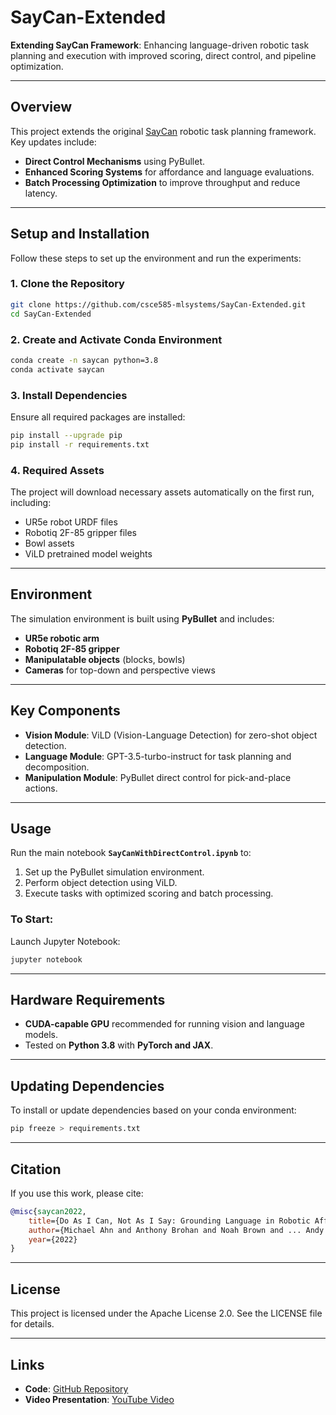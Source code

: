 
# SayCan-Extended

**Extending SayCan Framework**: Enhancing language-driven robotic task planning and execution with improved scoring, direct control, and pipeline optimization.

---

## Overview

This project extends the original [SayCan](https://say-can.github.io/) robotic task planning framework. Key updates include:
- **Direct Control Mechanisms** using PyBullet.  
- **Enhanced Scoring Systems** for affordance and language evaluations.  
- **Batch Processing Optimization** to improve throughput and reduce latency.

---

## Setup and Installation

Follow these steps to set up the environment and run the experiments:

### 1. Clone the Repository

```bash
git clone https://github.com/csce585-mlsystems/SayCan-Extended.git
cd SayCan-Extended
```

### 2. Create and Activate Conda Environment

```bash
conda create -n saycan python=3.8
conda activate saycan
```

### 3. Install Dependencies

Ensure all required packages are installed:

```bash
pip install --upgrade pip
pip install -r requirements.txt
```

### 4. Required Assets

The project will download necessary assets automatically on the first run, including:
- UR5e robot URDF files  
- Robotiq 2F-85 gripper files  
- Bowl assets  
- ViLD pretrained model weights  

---

## Environment

The simulation environment is built using **PyBullet** and includes:
- **UR5e robotic arm**
- **Robotiq 2F-85 gripper**
- **Manipulatable objects** (blocks, bowls)
- **Cameras** for top-down and perspective views

---

## Key Components

- **Vision Module**: ViLD (Vision-Language Detection) for zero-shot object detection.  
- **Language Module**: GPT-3.5-turbo-instruct for task planning and decomposition.  
- **Manipulation Module**: PyBullet direct control for pick-and-place actions.  

---

## Usage

Run the main notebook **`SayCanWithDirectControl.ipynb`** to:
1. Set up the PyBullet simulation environment.  
2. Perform object detection using ViLD.  
3. Execute tasks with optimized scoring and batch processing.  

### To Start:
Launch Jupyter Notebook:
```bash
jupyter notebook
```

---

## Hardware Requirements

- **CUDA-capable GPU** recommended for running vision and language models.  
- Tested on **Python 3.8** with **PyTorch and JAX**.  

---

## Updating Dependencies

To install or update dependencies based on your conda environment:
```bash
pip freeze > requirements.txt
```

---

## Citation

If you use this work, please cite:
```bibtex
@misc{saycan2022,
    title={Do As I Can, Not As I Say: Grounding Language in Robotic Affordances},
    author={Michael Ahn and Anthony Brohan and Noah Brown and ... Andy Zeng},
    year={2022}
}
```

---

## License

This project is licensed under the Apache License 2.0. See the LICENSE file for details.

---

## Links
- **Code**: [GitHub Repository](https://github.com/csce585-mlsystems/SayCan-Extended)  
- **Video Presentation**: [YouTube Video](https://www.youtube.com/your-video-link)
